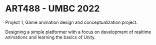 # ART488 - UMBC 2022
Project 1, Game animation design and conceptualization project.

Designing a simple platformer with a focus on development of realtime animations and learning the basics of Unity.
